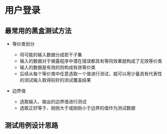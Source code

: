 # 用户登录

## 最常用的黑盒测试方法

+ 等价类划分

  + 将可能的输入数据分成若干子集
  + 输入的数据对于揭露程序中潜在错误都具有等同效果就构成了无效等价类
  + 输入的数据是有效的则构成有效等价类
  + 后续从每个等价类中任意选取一个值进行测试，就可以用少量具有代表性的测试输入取得较好的测试覆盖结果
+ 边界值
  + 选取输入、输出的边界值进行测试
  + 选取正好等于、刚刚大于或刚刚小于边界的值作为测试数据

## 测试用例设计思路





